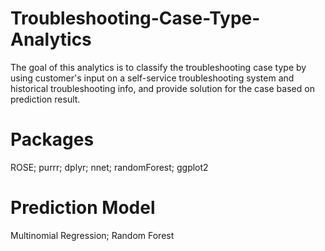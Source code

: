 # Troubleshooting-Case-Type-Analytics
The goal of this analytics is to classify the troubleshooting case type by using customer's input on a self-service troubleshooting system and historical troubleshooting info, and provide solution for the case based on prediction result.

# Packages
ROSE;
purrr;
dplyr;
nnet;
randomForest;
ggplot2

# Prediction Model
Multinomial Regression;
Random Forest
